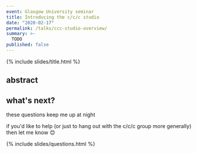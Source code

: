 ```yaml
---
event: Glasgow University seminar
title: Introducing the c/c/c studio
date: "2020-02-17"
permalink: /talks/ccc-studio-overview/
summary: >-
  TODO
published: false
---
```


{% include slides/title.html %}

## abstract

<!-- talk abstract: TODO send to Quintin -->

## what's next?

these questions keep me up at night

if you'd like to help (or just to hang out with the c/c/c group more generally)
then let me know 😊

{% include slides/questions.html %}

